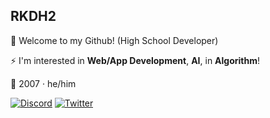 ## RKDH2

👋 Welcome to my Github! (High School Developer)

⚡ I'm interested in **Web/App Development**, **AI**, in **Algorithm**!

🎂 2007 · he/him

[![Discord](https://img.shields.io/badge/@rkdhs-5865F2?style=square&logo=discord&logoColor=white)](https://discord.com/users/rkdhs) [![Twitter](https://img.shields.io/badge/@rkdhs220-1DA1F2?style=square&logo=twitter&logoColor=white)](https://twitter.com/rkdhs220)

